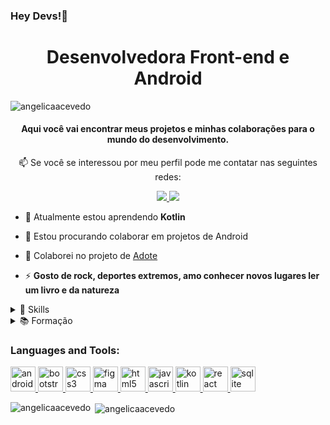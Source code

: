 ### Hey Devs!👋
<h1 align="center">Desenvolvedora Front-end e Android</h1>

<p align="left"> <img src="https://komarev.com/ghpvc/?username=angelicaacevedo&label=Profile%20views&color=0e75b6&style=flat" alt="angelicaacevedo" /> </p>

<h4 align="center">
  Aqui você vai encontrar meus projetos e minhas colaborações para o mundo do desenvolvimento.
</h4>

<p align="center">
📫  Se você se interessou por meu perfil pode me contatar nas seguintes redes:
</p>

<p align="center">
  <a href="mailto:aceroacevedoangelica@gmail.com" alt="Gmail">
   <img src="https://img.shields.io/badge/-aceroacevedoangelica@gmail.com-e34c41?style=flat-square&labelColor=e34c41&logo=gmail&logoColor=white&link=aceroacevedoangelica@gmail.com" /> 
  </a>

  <a href="https://www.linkedin.com/in/angelicaaceroacevedo" alt="Linkedin"> 
    <img src="https://img.shields.io/badge/-Angelica%20Acevedo-blue?style=flat-square&logo=Linkedin&logoColor=white&link=https://www.linkedin.com/in/angelicaaceroacevedo" />
  </a>
</p>

- 🌱 Atualmente estou aprendendo **Kotlin**

- 👯 Estou procurando colaborar em projetos de Android

- 👯 Colaborei no projeto de [Adote](https://adote.vercel.app)

- ⚡ **Gosto de rock, deportes extremos, amo conhecer novos lugares ler um livro e da natureza**

<details>
    <summary>🚀 Skills</summary>
    <br />
    <ul>
        <li> HTML | CSS </li>
        <li> JavaScript | TypeScript</li>
        <li> ReactJS | Kotlin</li>
        <li> Português fluente</li>
        <li> Espanhol Nativo</li>
    </ul>
    <img align="center" src="https://github-readme-stats.vercel.app/api/top-langs/?username=angelicaacevedo&show_icons=true&layout=compact" />
</details>

<details>
    <summary>📚 Formação</summary>
    <br />
    <ul>
        <li> Programação Frontend | Digital House - Estação Hack</li>
        <li> Programa de Formação do Women Can Code | Trilha da AB - InBev - Android!</li>
    </ul>
</details>

<h3 align="left">Languages and Tools:</h3>
<p align="left"> <a href="https://developer.android.com" target="_blank"> <img src="https://devicons.github.io/devicon/devicon.git/icons/android/android-original-wordmark.svg" alt="android" width="40" height="40"/> </a> <a href="https://getbootstrap.com" target="_blank"> <img src="https://devicons.github.io/devicon/devicon.git/icons/bootstrap/bootstrap-plain.svg" alt="bootstrap" width="40" height="40"/> </a> <a href="https://www.w3schools.com/css/" target="_blank"> <img src="https://devicons.github.io/devicon/devicon.git/icons/css3/css3-original-wordmark.svg" alt="css3" width="40" height="40"/> </a> <a href="https://www.figma.com/" target="_blank"> <img src="https://www.vectorlogo.zone/logos/figma/figma-icon.svg" alt="figma" width="40" height="40"/> </a> <a href="https://www.w3.org/html/" target="_blank"> <img src="https://devicons.github.io/devicon/devicon.git/icons/html5/html5-original-wordmark.svg" alt="html5" width="40" height="40"/> </a> <a href="https://developer.mozilla.org/en-US/docs/Web/JavaScript" target="_blank"> <img src="https://devicons.github.io/devicon/devicon.git/icons/javascript/javascript-original.svg" alt="javascript" width="40" height="40"/> </a> <a href="https://kotlinlang.org" target="_blank"> <img src="https://www.vectorlogo.zone/logos/kotlinlang/kotlinlang-icon.svg" alt="kotlin" width="40" height="40"/> </a> <a href="https://reactjs.org/" target="_blank"> <img src="https://devicons.github.io/devicon/devicon.git/icons/react/react-original-wordmark.svg" alt="react" width="40" height="40"/> </a> <a href="https://www.sqlite.org/" target="_blank"> <img src="https://www.vectorlogo.zone/logos/sqlite/sqlite-icon.svg" alt="sqlite" width="40" height="40"/> </a> </p>

<p><img align="left" src="https://github-readme-stats.vercel.app/api/top-langs?username=angelicaacevedo&show_icons=true&locale=en&layout=compact" alt="angelicaacevedo" /></p>

<p>&nbsp;<img align="center" src="https://github-readme-stats.vercel.app/api?username=angelicaacevedo&show_icons=true&locale=en" alt="angelicaacevedo" /></p>

